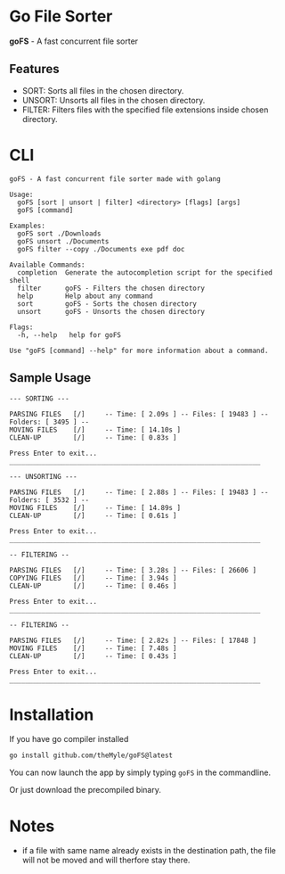 # Go File Sorter

**goFS** - A fast concurrent file sorter

## Features

- SORT: Sorts all files in the chosen directory.
- UNSORT: Unsorts all files in the chosen directory.
- FILTER: Filters files with the specified file extensions inside chosen directory.

# CLI 

```
goFS - A fast concurrent file sorter made with golang

Usage:
  goFS [sort | unsort | filter] <directory> [flags] [args]
  goFS [command]

Examples:
  goFS sort ./Downloads
  goFS unsort ./Documents
  goFS filter --copy ./Documents exe pdf doc

Available Commands:
  completion  Generate the autocompletion script for the specified shell
  filter      goFS - Filters the chosen directory
  help        Help about any command
  sort        goFS - Sorts the chosen directory
  unsort      goFS - Unsorts the chosen directory

Flags:
  -h, --help   help for goFS

Use "goFS [command] --help" for more information about a command.
```

## Sample Usage

```
--- SORTING ---

PARSING FILES   [/]     -- Time: [ 2.09s ] -- Files: [ 19483 ] -- Folders: [ 3495 ] --
MOVING FILES    [/]     -- Time: [ 14.10s ]
CLEAN-UP        [/]     -- Time: [ 0.83s ]

Press Enter to exit...
_______________________________________________________________

--- UNSORTING ---

PARSING FILES   [/]     -- Time: [ 2.88s ] -- Files: [ 19483 ] -- Folders: [ 3532 ] --
MOVING FILES    [/]     -- Time: [ 14.89s ]
CLEAN-UP        [/]     -- Time: [ 0.61s ]

Press Enter to exit...
_______________________________________________________________

-- FILTERING --

PARSING FILES   [/]     -- Time: [ 3.28s ] -- Files: [ 26606 ]
COPYING FILES   [/]     -- Time: [ 3.94s ]
CLEAN-UP        [/]     -- Time: [ 0.46s ]

Press Enter to exit...
_______________________________________________________________

-- FILTERING --

PARSING FILES   [/]     -- Time: [ 2.82s ] -- Files: [ 17848 ]
MOVING FILES    [/]     -- Time: [ 7.48s ]
CLEAN-UP        [/]     -- Time: [ 0.43s ]

Press Enter to exit...
_______________________________________________________________
```

# Installation

If you have go compiler installed 

```bash
go install github.com/theMyle/goFS@latest
```
You can now launch the app by simply typing `goFS` in the commandline.

Or just download the precompiled binary.

# Notes

- if a file with same name already exists in the destination path, the file will not be moved and will therfore stay there. 
